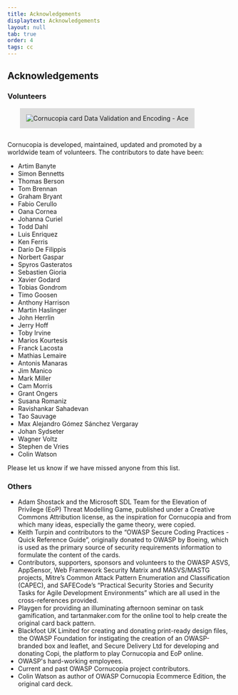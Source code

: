 ```yaml
---
title: Acknowledgements
displaytext: Acknowledgements
layout: null
tab: true
order: 4
tags: cc
---
```


## Acknowledgements

### Volunteers

<img src="assets/images/Cornucopia-card-data-A.png" alt="Cornucopia card Data Validation and Encoding - Ace" class="fa-pull-right" style="padding:1em;background-color:#dddddd;margin:0 0 1em 2em;">

Cornucopia is developed, maintained, updated and promoted by a worldwide team of volunteers. The contributors to date have been:

* Artim Banyte
* Simon Bennetts
* Thomas Berson
* Tom Brennan
* Graham Bryant
* Fabio Cerullo
* Oana Cornea
* Johanna Curiel
* Todd Dahl
* Luis Enriquez
* Ken Ferris
* Darío De Filippis
* Norbert Gaspar
* Spyros Gasteratos
* Sebastien Gioria
* Xavier Godard
* Tobias Gondrom
* Timo Goosen
* Anthony Harrison
* Martin Haslinger
* John Herrlin
* Jerry Hoff
* Toby Irvine
* Marios Kourtesis
* Franck Lacosta
* Mathias Lemaire
* Antonis Manaras
* Jim Manico
* Mark Miller
* Cam Morris
* Grant Ongers
* Susana Romaniz
* Ravishankar Sahadevan
* Tao Sauvage
* Max Alejandro Gómez Sánchez Vergaray
* Johan Sydseter
* Wagner Voltz
* Stephen de Vries
* Colin Watson

Please let us know if we have missed anyone from this list.

### Others

* Adam Shostack and the Microsoft SDL Team for the Elevation of Privilege (EoP) Threat Modelling Game, published under a Creative Commons Attribution license, as the inspiration for Cornucopia and from which many ideas, especially the game theory, were copied.
* Keith Turpin and contributors to the “OWASP Secure Coding Practices - Quick Reference Guide”, originally donated to OWASP by Boeing, which is used as the primary source of security requirements information to formulate the content of the cards.
* Contributors, supporters, sponsors and volunteers to the OWASP ASVS, AppSensor, Web Framework Security Matrix and MASVS/MASTG projects, Mitre’s Common Attack Pattern Enumeration and Classification (CAPEC), and SAFECode’s “Practical Security Stories and Security Tasks for Agile Development Environments” which are all used in the cross-references provided.
* Playgen for providing an illuminating afternoon seminar on task gamification, and tartanmaker.com for the online tool to help create the original card back pattern.
* Blackfoot UK Limited for creating and donating print-ready design files, the OWASP Foundation for instigating the creation of an OWASP-branded box and leaflet, and Secure Delivery Ltd for developing and donating Copi, the platform to play Cornucopia and EoP online.
* OWASP's hard-working employees.
* Current and past OWASP Cornucopia project contributors.
* Colin Watson as author of OWASP Cornucopia Ecommerce Edition, the original card deck.
